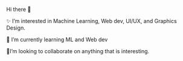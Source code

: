  Hi there 👋 
 
   ✨️ I’m interested in Machine Learning, Web dev, UI/UX, and Graphics Design.
   
   🌱 I’m currently learning ML and Web dev
   
   🤝I’m looking to collaborate on anything that is interesting.


<!---
fikertt09/fikertt09 is a ✨ special ✨ repository because its `README.md` (this file) appears on your GitHub profile.
You can click the Preview link to take a look at your changes.
--->
